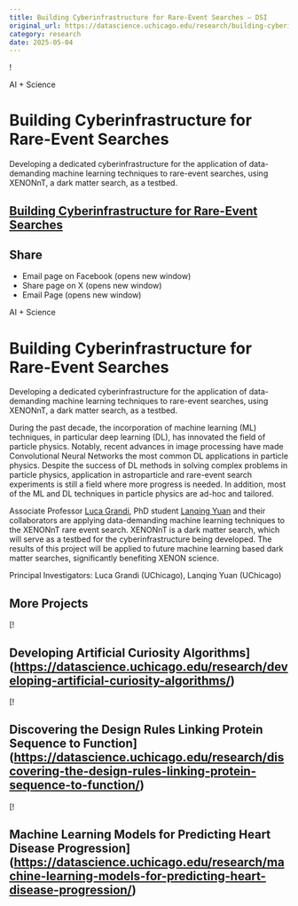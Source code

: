 ```yaml
---
title: Building Cyberinfrastructure for Rare-Event Searches – DSI
original_url: https://datascience.uchicago.edu/research/building-cyberinfrastructure-for-rate-event-searches
category: research
date: 2025-05-04
---
```


!

AI + Science

# Building Cyberinfrastructure for Rare-Event Searches

Developing a dedicated cyberinfrastructure for the application of data-demanding machine learning techniques to rare-event searches, using XENONnT, a dark matter search, as a testbed.

## [Building Cyberinfrastructure for Rare-Event Searches](https://datascience.uchicago.edu/research/building-cyberinfrastructure-for-rate-event-searches/)

## Share

* Email page on Facebook (opens new window)
* Share page on X (opens new window)
* Email Page (opens new window)

<!-- Table-like structure detected -->

AI + Science

# Building Cyberinfrastructure for Rare-Event Searches

Developing a dedicated cyberinfrastructure for the application of data-demanding machine learning techniques to rare-event searches, using XENONnT, a dark matter search, as a testbed.

During the past decade, the incorporation of machine learning (ML) techniques, in particular deep learning (DL), has innovated the field of particle physics. Notably, recent advances in image processing have made Convolutional Neural Networks the most common DL applications in particle physics. Despite the success of DL methods in solving complex problems in particle physics, application in astroparticle and rare-event search experiments is still a field where more progress is needed. In addition, most of the ML and DL techniques in particle physics are ad-hoc and tailored.

Associate Professor [Luca Grandi](https://physics.uchicago.edu/people/profile/luca-grandi/), PhD student [Lanqing Yuan](https://physics.uchicago.edu/people/profile/lanqing-yuan/) and their collaborators are applying data-demanding machine learning techniques to the XENONnT rare event search. XENONnT is a dark matter search, which will serve as a testbed for the cyberinfrastructure being developed. The results of this project will be applied to future machine learning based dark matter searches, significantly benefiting XENON science.

Principal Investigators: Luca Grandi (UChicago), Lanqing Yuan (UChicago)

## More Projects

[! 

## Developing Artificial Curiosity Algorithms](https://datascience.uchicago.edu/research/developing-artificial-curiosity-algorithms/)

[! 

## Discovering the Design Rules Linking Protein Sequence to Function](https://datascience.uchicago.edu/research/discovering-the-design-rules-linking-protein-sequence-to-function/)

[! 

## Machine Learning Models for Predicting Heart Disease Progression](https://datascience.uchicago.edu/research/machine-learning-models-for-predicting-heart-disease-progression/)
